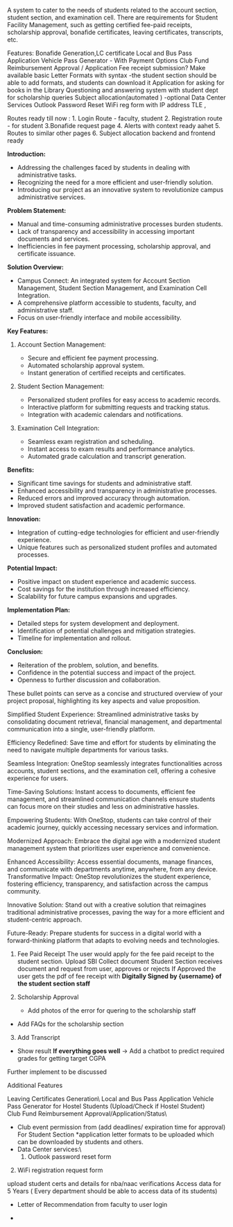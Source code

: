 A system to cater to the needs of students related to the account section, student section, and examination cell. There are requirements for Student Facility Management, such as getting certified fee-paid receipts, scholarship approval, bonafide certificates, leaving certificates, transcripts, etc.


Features:
Bonafide Generation,LC certificate
Local and Bus Pass Application
Vehicle Pass Generator - With Payment Options
Club Fund Reimbursement Approval / Application
Fee receipt submission?
Make available basic Letter Formats with syntax -the student section should be able to add formats, and students can download it
Application for asking for books in the Library
Questioning and answering system with student dept for scholarship queries
Subject allocation(automated ) -optional
Data Center Services
Outlook Password Reset
WiFi reg form with IP address
TLE ,

Routes ready till now : 
	1. Login Route - faculty, student
	2. Registration route - for student
	3.Bonafide request page 
	4. Alerts with context ready aahet
	5. Routes to similar other pages
	6. Subject allocation backend and frontend ready

**Introduction:**
- Addressing the challenges faced by students in dealing with administrative tasks.
- Recognizing the need for a more efficient and user-friendly solution.
- Introducing our project as an innovative system to revolutionize campus administrative services.

**Problem Statement:**
- Manual and time-consuming administrative processes burden students.
- Lack of transparency and accessibility in accessing important documents and services.
- Inefficiencies in fee payment processing, scholarship approval, and certificate issuance.

**Solution Overview:**
- Campus Connect: An integrated system for Account Section Management, Student Section Management, and Examination Cell Integration.
- A comprehensive platform accessible to students, faculty, and administrative staff.
- Focus on user-friendly interface and mobile accessibility.

**Key Features:**
1. Account Section Management:
   - Secure and efficient fee payment processing.
   - Automated scholarship approval system.
   - Instant generation of certified receipts and certificates.

2. Student Section Management:
   - Personalized student profiles for easy access to academic records.
   - Interactive platform for submitting requests and tracking status.
   - Integration with academic calendars and notifications.

3. Examination Cell Integration:
   - Seamless exam registration and scheduling.
   - Instant access to exam results and performance analytics.
   - Automated grade calculation and transcript generation.

**Benefits:**
- Significant time savings for students and administrative staff.
- Enhanced accessibility and transparency in administrative processes.
- Reduced errors and improved accuracy through automation.
- Improved student satisfaction and academic performance.

**Innovation:**
- Integration of cutting-edge technologies for efficient and user-friendly experience.
- Unique features such as personalized student profiles and automated processes.

**Potential Impact:**
- Positive impact on student experience and academic success.
- Cost savings for the institution through increased efficiency.
- Scalability for future campus expansions and upgrades.

**Implementation Plan:**
- Detailed steps for system development and deployment.
- Identification of potential challenges and mitigation strategies.
- Timeline for implementation and rollout.

**Conclusion:**
- Reiteration of the problem, solution, and benefits.
- Confidence in the potential success and impact of the project.
- Openness to further discussion and collaboration.

These bullet points can serve as a concise and structured overview of your project proposal, highlighting its key aspects and value proposition.




Simplified Student Experience: Streamlined administrative tasks by consolidating document retrieval, financial management, and departmental communication into a single, user-friendly platform.

Efficiency Redefined: Save time and effort for students by eliminating the need to navigate multiple departments for various tasks.

Seamless Integration: OneStop seamlessly integrates functionalities across accounts, student sections, and the examination cell, offering a cohesive experience for users.

Time-Saving Solutions: Instant access to documents, efficient fee management, and streamlined communication channels ensure students can focus more on their studies and less on administrative hassles.

Empowering Students: With OneStop, students can take control of their academic journey, quickly accessing necessary services and information.

Modernized Approach: Embrace the digital age with a modernized student management system that prioritizes user experience and convenience.

Enhanced Accessibility: Access essential documents, manage finances, and communicate with departments anytime, anywhere, from any device.
Transformative Impact: OneStop revolutionizes the student experience, fostering efficiency, transparency, and satisfaction across the campus community.

Innovative Solution: Stand out with a creative solution that reimagines traditional administrative processes, paving the way for a more efficient and student-centric approach.

Future-Ready: Prepare students for success in a digital world with a forward-thinking platform that adapts to evolving needs and technologies.



1. Fee Paid Receipt
The user would apply for the fee paid receipt to the student section. Upload SBI Collect document
Student Section receives document and request from user, approves or rejects
If Approved the user gets the pdf of fee receipt with **Digitally Signed by {username} of the student section staff**

2. Scholarship Approval
	- Add photos of the error for quering to the scholarship staff
- Add FAQs for the scholarship section

3. Add Transcript  
- Show result 
**If everything goes well** -> Add a chatbot to predict required grades for getting target CGPA

Further implement to be discussed


Additional Features 

Leaving Certificates Generation\ 
Local and Bus Pass Application
Vehicle Pass Generator for Hostel Students (Upload/Check if Hostel Student)\
Club Fund Reimbursement Approval/Application/Status\
- Club event permission from (add deadlines/ expiration time for approval)\
For Student Section *application letter formats to be uploaded which can be downloaded by students and others.
- Data Center services:\
	1. Outlook password reset form
2. WiFi registration request form

upload student certs and details for nba/naac verifications
Access data for 5 Years ( Every department should be able to access data of its students)


- Letter of Recommendation from faculty to user login

- 

